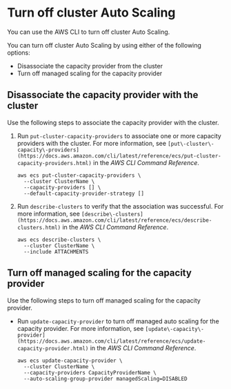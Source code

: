 # Turn off cluster Auto Scaling<a name="turn-off-cluster-auto-scaling"></a>

You can use the AWS CLI to turn off cluster Auto Scaling\. 

You can turn off cluster Auto Scaling by using either of the following options:
+ Disassociate the capacity provider from the cluster
+ Turn off managed scaling for the capacity provider

## Disassociate the capacity provider with the cluster<a name="disassociate-capacity-provider"></a>

Use the following steps to associate the capacity provider with the cluster\.

1. Run `put-cluster-capacity-providers` to associate one or more capacity providers with the cluster\. For more information, see `[put\-cluster\-capacity\-providers](https://docs.aws.amazon.com/cli/latest/reference/ecs/put-cluster-capacity-providers.html)` in the *AWS CLI Command Reference*\.

   ```
   aws ecs put-cluster-capacity-providers \
     --cluster ClusterName \
     --capacity-providers [] \
     --default-capacity-provider-strategy []
   ```

1. Run `describe-clusters` to verify that the association was successful\. For more information, see `[describe\-clusters](https://docs.aws.amazon.com/cli/latest/reference/ecs/describe-clusters.html)` in the *AWS CLI Command Reference*\.

   ```
   aws ecs describe-clusters \
     --cluster ClusterName \
     --include ATTACHMENTS
   ```

## Turn off managed scaling for the capacity provider<a name="turn-off-managed-scaling"></a>

Use the following steps to turn off managed scaling for the capacity provider\.
+ Run `update-capacity-provider` to turn off managed auto scaling for the capacity provider\. For more information, see `[update\-capacity\-provider](https://docs.aws.amazon.com/cli/latest/reference/ecs/update-capacity-provider.html)` in the *AWS CLI Command Reference*\.

  ```
  aws ecs update-capacity-provider \
    --cluster ClusterName \
    --capacity-providers CapacityProviderName \
    --auto-scaling-group-provider managedScaling=DISABLED
  ```